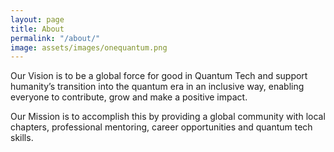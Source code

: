 ```yaml
---
layout: page
title: About
permalink: "/about/"
image: assets/images/onequantum.png
---
```


Our Vision is to be a global force for good in Quantum Tech and support humanity’s transition into the quantum era in an inclusive way, enabling everyone to contribute, grow and make a positive impact.

Our Mission is to accomplish this by providing a global community with local chapters, professional mentoring, career opportunities and quantum tech skills.

